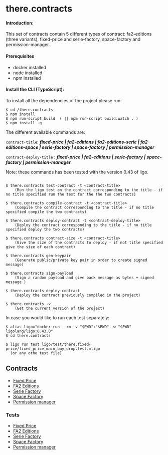 # there.contracts

#### Introduction:

This set of contracts contain 5 different types of contract: fa2-editions (three variants), fixed-price and serie-factory, space-factory and permission-manager.

#### Prerequisites

- docker installed
- node installed
- npm installed

#### Install the CLI (TypeScript):

To install all the dependencies of the project please run:

```
$ cd /there.contracts
$ npm install
$ npm run-script build  ( || npm run-script build:watch . )
$ npm install -g
```

The different available commands are:

`contract-title`: ***fixed-price | fa2-editions | fa2-editions-serie | fa2-editions-space | serie-factory | space-factory | permission-manager*** 

`contract-deploy-title` : ***fixed-price | fa2-editions | serie-factory | space-factory | permission-manager*** 

Note: these commands has been tested with the version 0.43 of ligo.
```

$ there.contracts test-contract -t <contract-title>
    (Run the ligo test on the contract corresponding to the title - if no title specified run the test for the the two contracts)

$ there.contracts compile-contract -t <contract-title>
    (Compile the contract corresponding to the title - if no title specified compile the two contracts)

$ there.contracts deploy-contract -t <contract-deploy-title> 
    (Deploy the contract corresponding to the title - if no title specified deploy the two contracts)

$ there.contracts contract-size -t <contract-title>
    (Give the size of the contracts to deploy - if not title specified give the size of each contract)

$ there.contracts gen-keypair
    (Generate public/private key pair in order to create signed message)

$ there.contracts sign-payload
    (Sign a random payload and give back message as bytes + signed message )

$ there.contracts deploy-contract
    (Deploy the contract previously compiled in the project)

$ there.contracts -v
    (Get the current version of the project)
```

In case you would like to run each test separately:

```
$ alias ligo="docker run --rm -v "$PWD":"$PWD" -w "$PWD" ligolang/ligo:0.43.0" 
$ cd there.contracts

$ ligo run test ligo/test/there.fixed-price/fixed_price_main_buy_drop.test.mligo 
  (or any othe test file)
```

## Contracts

- [Fixed Price](./ligo/there.fixed-price)
- [FA2 Editions](./ligo/there.fa2-editions)
- [Serie Factory](./ligo/there.art-factories/serie_factory.mligo)
- [Space Factory](./ligo/there.art-factories/space_factory.mligo)
- [Permission manager](./ligo/there.permission-manager)

### Tests 

- [Fixed Price](./ligo/test/there.fixed-price)
- [FA2 Editions](./ligo/test/there.fa2-editions)
- [Serie Factory](./ligo/test/there.art-factories/serie_factory_main.test.mligo)
- [Space Factory](./ligo/test/there.art-factories/space_factory_main.test.mligo)
- [Permission manager](./ligo/test/there.permission-manager)


